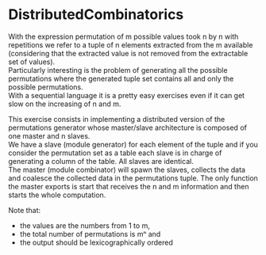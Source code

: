 # DistributedCombinatorics

With the expression permutation of m possible values took n by n with repetitions we refer to a tuple of n elements extracted from the m available (considering that the extracted value is not removed from the extractable set of values).  
Particularly interesting is the problem of generating all the possible permutations where the generated tuple set contains all and only the possible permutations.  
With a sequential language it is a pretty easy exercises even if it can get slow on the increasing of n and m.  

This exercise consists in implementing a distributed version of the permutations generator whose master/slave architecture is composed of one master and n slaves.  
We have a slave (module generator) for each element of the tuple and if you consider the permutation set as a table each slave is in charge of generating a column of the table. All slaves are identical.  
The master (module combinator) will spawn the slaves, collects the data and coalesce the collected data in the permutations tuple. The only function the master exports is start that receives the n and m information and then starts the whole computation.

Note that:

- the values are the numbers from 1 to m,
- the total number of permutations is mⁿ and
- the output should be lexicographically ordered
